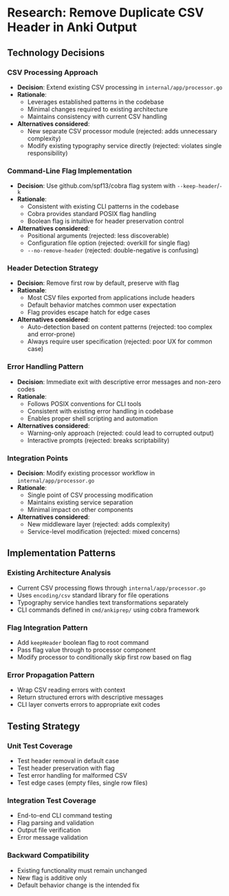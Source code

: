 # Research: Remove Duplicate CSV Header in Anki Output

## Technology Decisions

### CSV Processing Approach
- **Decision**: Extend existing CSV processing in `internal/app/processor.go`
- **Rationale**: 
  - Leverages established patterns in the codebase
  - Minimal changes required to existing architecture
  - Maintains consistency with current CSV handling
- **Alternatives considered**: 
  - New separate CSV processor module (rejected: adds unnecessary complexity)
  - Modify existing typography service directly (rejected: violates single responsibility)

### Command-Line Flag Implementation
- **Decision**: Use github.com/spf13/cobra flag system with `--keep-header`/`-k`
- **Rationale**:
  - Consistent with existing CLI patterns in the codebase
  - Cobra provides standard POSIX flag handling
  - Boolean flag is intuitive for header preservation control
- **Alternatives considered**:
  - Positional arguments (rejected: less discoverable)
  - Configuration file option (rejected: overkill for single flag)
  - `--no-remove-header` (rejected: double-negative is confusing)

### Header Detection Strategy
- **Decision**: Remove first row by default, preserve with flag
- **Rationale**:
  - Most CSV files exported from applications include headers
  - Default behavior matches common user expectation
  - Flag provides escape hatch for edge cases
- **Alternatives considered**:
  - Auto-detection based on content patterns (rejected: too complex and error-prone)
  - Always require user specification (rejected: poor UX for common case)

### Error Handling Pattern
- **Decision**: Immediate exit with descriptive error messages and non-zero codes
- **Rationale**:
  - Follows POSIX conventions for CLI tools
  - Consistent with existing error handling in codebase
  - Enables proper shell scripting and automation
- **Alternatives considered**:
  - Warning-only approach (rejected: could lead to corrupted output)
  - Interactive prompts (rejected: breaks scriptability)

### Integration Points
- **Decision**: Modify existing processor workflow in `internal/app/processor.go`
- **Rationale**:
  - Single point of CSV processing modification
  - Maintains existing service separation
  - Minimal impact on other components
- **Alternatives considered**:
  - New middleware layer (rejected: adds complexity)
  - Service-level modification (rejected: mixed concerns)

## Implementation Patterns

### Existing Architecture Analysis
- Current CSV processing flows through `internal/app/processor.go`
- Uses `encoding/csv` standard library for file operations
- Typography service handles text transformations separately
- CLI commands defined in `cmd/ankiprep/` using cobra framework

### Flag Integration Pattern
- Add `keepHeader` boolean flag to root command
- Pass flag value through to processor component
- Modify processor to conditionally skip first row based on flag

### Error Propagation Pattern
- Wrap CSV reading errors with context
- Return structured errors with descriptive messages  
- CLI layer converts errors to appropriate exit codes

## Testing Strategy

### Unit Test Coverage
- Test header removal in default case
- Test header preservation with flag
- Test error handling for malformed CSV
- Test edge cases (empty files, single row files)

### Integration Test Coverage
- End-to-end CLI command testing
- Flag parsing and validation
- Output file verification
- Error message validation

### Backward Compatibility
- Existing functionality must remain unchanged
- New flag is additive only
- Default behavior change is the intended fix